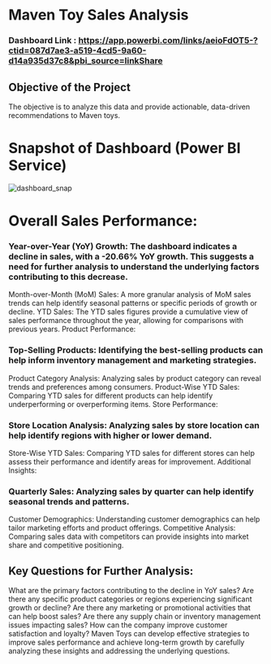 # Maven Toy Sales Analysis

### Dashboard Link : https://app.powerbi.com/links/aeioFdOT5-?ctid=087d7ae3-a519-4cd5-9a60-d14a935d37c8&pbi_source=linkShare

## Objective of the Project
The objective is to analyze this data and provide actionable, data-driven recommendations to Maven toys.

# Snapshot of Dashboard (Power BI Service)

![dashboard_snap](https://github.com/user-attachments/assets/6edf9282-5d84-4671-aefd-bf838025168d)

# Overall Sales Performance:

### Year-over-Year (YoY) Growth: The dashboard indicates a decline in sales, with a -20.66% YoY growth. This suggests a need for further analysis to understand the underlying factors contributing to this decrease.
Month-over-Month (MoM) Sales: A more granular analysis of MoM sales trends can help identify seasonal patterns or specific periods of growth or decline.
YTD Sales: The YTD sales figures provide a cumulative view of sales performance throughout the year, allowing for comparisons with previous years.
Product Performance:

### Top-Selling Products: Identifying the best-selling products can help inform inventory management and marketing strategies.
Product Category Analysis: Analyzing sales by product category can reveal trends and preferences among consumers.
Product-Wise YTD Sales: Comparing YTD sales for different products can help identify underperforming or overperforming items.
Store Performance:

### Store Location Analysis: Analyzing sales by store location can help identify regions with higher or lower demand.
Store-Wise YTD Sales: Comparing YTD sales for different stores can help assess their performance and identify areas for improvement.
Additional Insights:

### Quarterly Sales: Analyzing sales by quarter can help identify seasonal trends and patterns.
Customer Demographics: Understanding customer demographics can help tailor marketing efforts and product offerings.
Competitive Analysis: Comparing sales data with competitors can provide insights into market share and competitive positioning.

## Key Questions for Further Analysis:

What are the primary factors contributing to the decline in YoY sales?
Are there any specific product categories or regions experiencing significant growth or decline?
Are there any marketing or promotional activities that can help boost sales?
Are there any supply chain or inventory management issues impacting sales?
How can the company improve customer satisfaction and loyalty?
Maven Toys can develop effective strategies to improve sales performance and achieve long-term growth by carefully analyzing these insights and addressing the underlying questions.
